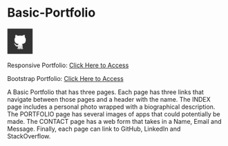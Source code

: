 # Basic-Portfolio


![img](./assets/images/github.png)

Responsive Portfolio:
[Click Here to Access](https://github.com/rweitman/Responsive-Portfolio)

Bootstrap Portfolio:
[Click Here to Access](https://github.com/rweitman/Bootstrap-Portfolio)

A Basic Portfolio that has three pages. Each page has three links that navigate between those pages and a header with the name.
The INDEX page includes a personal photo wrapped with a biographical description. 
The PORTFOLIO page has several images of apps that could potentially be made. 
The CONTACT page has a web form that takes in a Name, Email and Message.
Finally, each page can link to GitHub, LinkedIn and StackOverflow.
